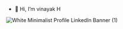 - 👋 Hi, I’m vinayak H

![White Minimalist Profile LinkedIn Banner (1)](https://github.com/hgvinayak/Data-Visualization-PowerBI/assets/144557548/f7130110-1ad6-4162-a696-6ff2c222de7e)
  
